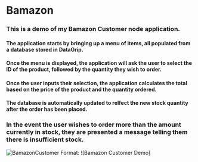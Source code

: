 # Bamazon

### This is a demo of my Bamazon Customer node application.

#### The application starts by bringing up a menu of items, all populated from a database stored in DataGrip.
#### Once the menu is displayed, the application will ask the user to select the ID of the product, followed by the quantity they wish to order.

#### Once the user inputs their selection, the application calculates the total based on the price of the product and the         quantity ordered.

#### The database is automatically updated to relfect the new stock quantity after the order has been placed.

### In the event the user wishes to order more than the amount currently in stock, they are presented a message telling them there is insufficient stock.

![BamazonCustomer](/desktop/BamazonCustomer.gif)
Format: ![Bamazon Customer Demo]
